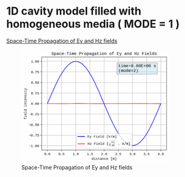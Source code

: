 # 1D cavity model filled with homogeneous media ( MODE = 1 )


[Space-Time Propagation of Ey and Hz fields](space_time_propagation_eh.gif)

<figure>
  <img src="space_time_propagation_eh.gif" height="300" alt="Description of the GIF">
  <figcaption>Space-Time Propagation of Ey and Hz fields</figcaption>
</figure>

